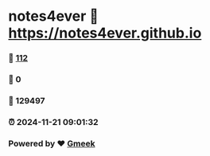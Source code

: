 # notes4ever :link: https://notes4ever.github.io 
### :page_facing_up: [112](https://notes4ever.github.io/tag.html) 
### :speech_balloon: 0 
### :hibiscus: 129497 
### :alarm_clock: 2024-11-21 09:01:32 
### Powered by :heart: [Gmeek](https://github.com/Meekdai/Gmeek)
